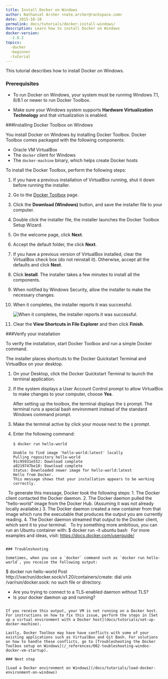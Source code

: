 ```yaml
---
title: Install Docker on Windows
author: Nathaniel Archer <nate.archer@rackspace.com>
date: 2015-10-10
permalink: docs/tutorials/docker-install-windows/
description: Learn how to install Docker on Windows
docker-version:
  -1.8.2
topics:
  -docker
  -beginner
  -tutorial
---
```


This tutorial describes how to install Docker on Windows.

### Prerequisites

* To run Docker on Windows, your system must be running Windows 7.1, 8/8.1 or newer to run Docker Toolbox.

* Make sure your Windows system supports **Hardware Virtualization Technology** and that virtualization is enabled.

###Installing Docker Toolbox on Windows

You install Docker on Windows by installing Docker Toolbox. Docker Toolbox comes packaged with the following components:

* Oracle VM VirtualBox
* The `docker` client for Windows
* The `docker-machine` binary, which helps create Docker hosts

To install the Docker Toolbox, perform the following steps:


1. If you have a previous installation of VirtualBox running, shut it down before running the installer.

2. Go to the [Docker Toolbox](https://www.docker.com/toolbox) page.

3. Click the **Download (Windows)** button, and save the installer file to your computer.

4. Double click the installer file, the installer launches the Docker Toolbox Setup Wizard.

5. On the welcome page, click **Next**.

6. Accept the default folder, the click **Next**.

7. If you have a previous version of VirtualBox installed, clear the VirtualBox check box (do not reinstall it). Otherwise, accept all the defaults and click **Next**.

8. Click **Install**. The installer takes a few minutes to install all the components.

9. When notified by Windows Security, allow the installer to make the necessary changes.

10. When it completes, the installer reports it was successful.

    ![When it completes, the installer reports it was successful.](/_assets/img/docker-install-windows/windows-install-complete.png)

11. Clear the **View Shortcuts in File Explorer** and then click **Finish**.

###Verify your installation

To verify the installation, start Docker Toolbox and run a simple Docker command.

The installer places shortcuts to the Docker Quickstart Terminal and VirtualBox on your desktop.

1. On your Desktop, click the Docker Quickstart Terminal to launch the terminal application.

2. If the system displays a User Account Control prompt to allow VirtualBox to make changes to your computer, choose **Yes**.

   After setting up the toolbox, the terminal displays the ``$`` prompt. The terminal runs a special bash environment instead of the standard Windows command prompt.

3. Make the terminal active by click your mouse next to the ``$`` prompt.

5. Enter the following command:

   `$ docker run hello-world`
​
   ```
   Unable to find image 'hello-world:latest' locally
   Pulling repository hello-world
   91c95931e552: Download complete
   a8219747be10: Download complete
   Status: Downloaded newer image for hello-world:latest
   Hello from Docker.
   This message shows that your installation appears to be working correctly.
​
​
   To generate this message, Docker took the following steps:
    1. The Docker client contacted the Docker daemon.
    2. The Docker daemon pulled the "hello-world" image from the Docker Hub.
    (Assuming it was not already locally available.)
    3. The Docker daemon created a new container from that image which runs the
    executable that produces the output you are currently reading.
    4. The Docker daemon streamed that output to the Docker client, which sent it
    to your terminal.
​
​
   To try something more ambitious, you can run an Ubuntu container with:
    $ docker run -it ubuntu bash
​
​
    For more examples and ideas, visit:
    https://docs.docker.com/userguide/
   ```

### Troubleshooting

Sometimes, when you use a `docker` command such as `docker run hello-world`, you receive the following output:

```
$ docker run hello-world
Post http:///var/run/docker.sock/v1.20/containers/create: dial unix /var/run/docker.sock: no such file or directory.
* Are you trying to connect to a TLS-enabled daemon without TLS?
* Is your docker daemon up and running?
```

If you receive this output, your VM is not running on a Docker host. For instructions on how to fix this issue, perform the steps in [Set up a virtual environment with a Docker host](docs/tutorials/set-up-docker-machine).

Lastly, Docker Toolbox may have have conflicts with some of your existing applications such as VirtualBox and Git Bash. For solutions on how to handle these conflicts, go to [Troubleshooting the Docker Toolbox setup on Windows](/_references/002-toubleshooting-windos-docker-vm-startup).

### Next step

[Load a Docker environment on Windows](/docs/tutorials/load-docker-environment-on-windows)
